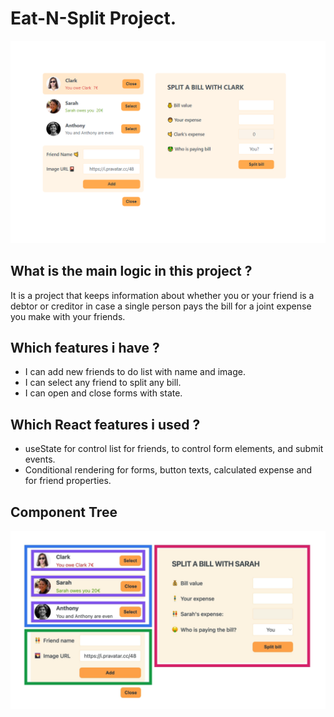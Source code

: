 # Eat-N-Split Project.

![React-Eat-N-Split](src/eat-n-split.png)

## What is the main logic in this project ?

<p>It is a project that keeps information about whether you or your friend is a debtor or creditor in case a single person pays the bill for a joint expense you make with your friends.</p>

## Which features i have ?

- I can add new friends to do list with name and image.
- I can select any friend to split any bill.
- I can open and close forms with state.

## Which **React** features i used ?

- useState for control list for friends, to control form elements, and submit events.
- Conditional rendering for forms, button texts, calculated expense and for friend properties.

## Component Tree
![React-Eat-N-Split](src/eat-n-split-comp.png)
